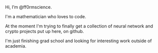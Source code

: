 Hi, I’m @ff0rmscience.

I'm a mathematician who loves to code.

At the moment I'm trying to finally get a collection of neural network and crypto projects put up here, on github.

I'm just finishing grad school and looking for interesting work outside of academia. 



<!---
ff0rmscience/ff0rmscience is a ✨ special ✨ repository because its `README.md` (this file) appears on your GitHub profile.
You can click the Preview link to take a look at your changes.
--->
